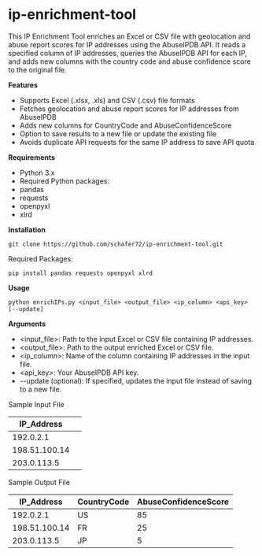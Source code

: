 # ip-enrichment-tool

This IP Enrichment Tool enriches an Excel or CSV file with geolocation and abuse report scores for IP addresses using the AbuseIPDB API. It reads a specified column of IP addresses, queries the AbuseIPDB API for each IP, and adds new columns with the country code and abuse confidence score to the original file.

**Features**

* Supports Excel (.xlsx, .xls) and CSV (.csv) file formats
* Fetches geolocation and abuse report scores for IP addresses from AbuseIPDB
* Adds new columns for CountryCode and AbuseConfidenceScore
* Option to save results to a new file or update the existing file
* Avoids duplicate API requests for the same IP address to save API quota


**Requirements**

* Python 3.x
* Required Python packages:
* pandas
* requests
* openpyxl
* xlrd


**Installation**

```
git clone https://github.com/schafer72/ip-enrichment-tool.git
```


Required Packages:

```
pip install pandas requests openpyxl xlrd
``` 


**Usage**

```
python enrichIPs.py <input_file> <output_file> <ip_column> <api_key> [--update]
```

**Arguments**

* <input_file>: Path to the input Excel or CSV file containing IP addresses.
* <output_file>: Path to the output enriched Excel or CSV file.
* <ip_column>: Name of the column containing IP addresses in the input file.
* <api_key>: Your AbuseIPDB API key.
* --update (optional): If specified, updates the input file instead of saving to a new file.




Sample Input File


| IP_Address  |  |
| ----------- | ----------- |
| 192.0.2.1   | 
| 198.51.100.14   |
| 203.0.113.5   | 




Sample Output File


| IP_Address  |  CountryCode | AbuseConfidenceScore |
| ----------- | ----------- | ----------- |
| 192.0.2.1   |   US |  85
| 198.51.100.14   | FR | 25
| 203.0.113.5   |  JP |  5








